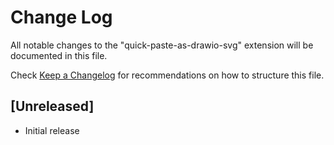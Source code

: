 # Change Log

All notable changes to the "quick-paste-as-drawio-svg" extension will be documented in this file.

Check [Keep a Changelog](http://keepachangelog.com/) for recommendations on how to structure this file.

## [Unreleased]

- Initial release